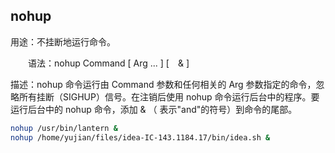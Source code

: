 
## nohup

用途：不挂断地运行命令。

　　语法：nohup Command [ Arg ... ] [　& ]

描述：nohup 命令运行由 Command 参数和任何相关的 Arg 参数指定的命令，忽略所有挂断（SIGHUP）信号。在注销后使用 nohup 命令运行后台中的程序。要运行后台中的 nohup 命令，添加 & （ 表示"and"的符号）到命令的尾部。

```bash
nohup /usr/bin/lantern &
nohup /home/yujian/files/idea-IC-143.1184.17/bin/idea.sh &
```
